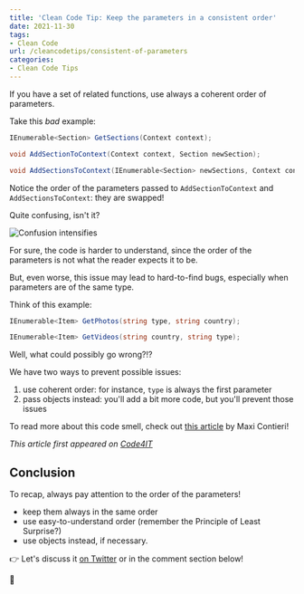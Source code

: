 ```yaml
---
title: 'Clean Code Tip: Keep the parameters in a consistent order'
date: 2021-11-30
tags:
- Clean Code
url: /cleancodetips/consistent-of-parameters
categories:
- Clean Code Tips
---
```


If you have a set of related functions, use always a coherent order of parameters.

Take this _bad_ example:

```cs
IEnumerable<Section> GetSections(Context context);

void AddSectionToContext(Context context, Section newSection);

void AddSectionsToContext(IEnumerable<Section> newSections, Context context);
```

Notice the order of the parameters passed to `AddSectionToContext` and `AddSectionsToContext`: they are swapped!

Quite confusing, isn't it?

![Confusion intensifies](https://media.giphy.com/media/yZ2FSn86bf2co/giphy.gif "Confusion")

For sure, the code is harder to understand, since the order of the parameters is not what the reader expects it to be.

But, even worse, this issue may lead to hard-to-find bugs, especially when parameters are of the same type.

Think of this example:

```cs
IEnumerable<Item> GetPhotos(string type, string country);

IEnumerable<Item> GetVideos(string country, string type);
```

Well, what could possibly go wrong?!?

We have two ways to prevent possible issues:

1. use coherent order: for instance, `type` is always the first parameter
2. pass objects instead: you'll add a bit more code, but you'll prevent those issues

To read more about this code smell, check out [this article](https://maximilianocontieri.com/code-smell-87-inconsistent-parameters-sorting "Inconsistent Parameters Sorting | Maximiliano Contieri") by Maxi Contieri!

_This article first appeared on [Code4IT](https://www.code4it.dev/)_

## Conclusion

To recap, always pay attention to the order of the parameters!

- keep them always in the same order
- use easy-to-understand order (remember the Principle of Least Surprise?)
- use objects instead, if necessary.

👉 Let's discuss it [on Twitter](https://twitter.com/BelloneDavide/status/1441462443364864006 "Original post on Twitter") or in the comment section below!

🐧
